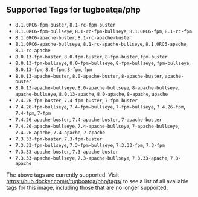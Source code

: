 ## Supported Tags for tugboatqa/php

* `8.1.0RC6-fpm-buster`, `8.1-rc-fpm-buster`
* `8.1.0RC6-fpm-bullseye`, `8.1-rc-fpm-bullseye`, `8.1.0RC6-fpm`, `8.1-rc-fpm`
* `8.1.0RC6-apache-buster`, `8.1-rc-apache-buster`
* `8.1.0RC6-apache-bullseye`, `8.1-rc-apache-bullseye`, `8.1.0RC6-apache`, `8.1-rc-apache`
* `8.0.13-fpm-buster`, `8.0-fpm-buster`, `8-fpm-buster`, `fpm-buster`
* `8.0.13-fpm-bullseye`, `8.0-fpm-bullseye`, `8-fpm-bullseye`, `fpm-bullseye`, `8.0.13-fpm`, `8.0-fpm`, `8-fpm`, `fpm`
* `8.0.13-apache-buster`, `8.0-apache-buster`, `8-apache-buster`, `apache-buster`
* `8.0.13-apache-bullseye`, `8.0-apache-bullseye`, `8-apache-bullseye`, `apache-bullseye`, `8.0.13-apache`, `8.0-apache`, `8-apache`, `apache`
* `7.4.26-fpm-buster`, `7.4-fpm-buster`, `7-fpm-buster`
* `7.4.26-fpm-bullseye`, `7.4-fpm-bullseye`, `7-fpm-bullseye`, `7.4.26-fpm`, `7.4-fpm`, `7-fpm`
* `7.4.26-apache-buster`, `7.4-apache-buster`, `7-apache-buster`
* `7.4.26-apache-bullseye`, `7.4-apache-bullseye`, `7-apache-bullseye`, `7.4.26-apache`, `7.4-apache`, `7-apache`
* `7.3.33-fpm-buster`, `7.3-fpm-buster`
* `7.3.33-fpm-bullseye`, `7.3-fpm-bullseye`, `7.3.33-fpm`, `7.3-fpm`
* `7.3.33-apache-buster`, `7.3-apache-buster`
* `7.3.33-apache-bullseye`, `7.3-apache-bullseye`, `7.3.33-apache`, `7.3-apache`

The above tags are currently supported. Visit https://hub.docker.com/r/tugboatqa/php/tags/ to see a list of all available tags for this image, including those that are no longer supported.
